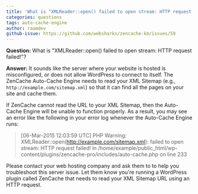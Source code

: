 ```yaml
---
title: 'What is "XMLReader::open() failed to open stream: HTTP request failed!"?'
categories: questions
tags: auto-cache-engine
author: raamdev
github-issue: https://github.com/websharks/zencache-kb/issues/59
---
```


**Question:** What is "XMLReader::open() failed to open stream: HTTP request failed!"?

**Answer:** It sounds like the server where your website is hosted is misconfigured, or does not allow WordPress to connect to itself. The ZenCache Auto-Cache Engine needs to read your XML Sitemap (e.g., `http://example.com/sitemap.xml`) so that it can find all the pages on your site and cache them.

If ZenCache cannot read the URL to your XML Sitemap, then the Auto-Cache Engine will be unable to function properly. As a result, you may see an error like the following in your error log whenever the Auto-Cache Engine runs:

> [06-Mar-2015 12:03:59 UTC] PHP Warning:  XMLReader::open(http://example.com/sitemap.xml): failed to open stream: HTTP request failed!  in /home/example/public_html/wp-content/plugins/zencache-pro/includes/auto-cache.php on line 233

Please contact your web hosting company and ask them to to help you troubleshoot this server issue. Let them know you're running a WordPress plugin called ZenCache that needs to read your XML Sitemap URL using an HTTP request.